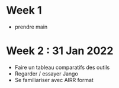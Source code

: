
# Week 1
- prendre main

# Week 2 : 31 Jan 2022
- Faire un tableau comparatifs des outils
- Regarder / essayer Jango
- Se familiariser avec AIRR format
